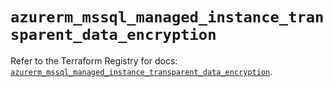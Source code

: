 # `azurerm_mssql_managed_instance_transparent_data_encryption`

Refer to the Terraform Registry for docs: [`azurerm_mssql_managed_instance_transparent_data_encryption`](https://registry.terraform.io/providers/hashicorp/azurerm/4.5.0/docs/resources/mssql_managed_instance_transparent_data_encryption).
